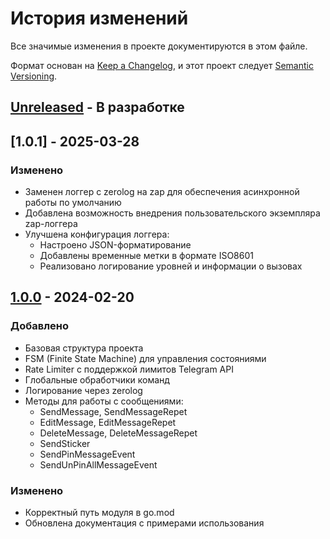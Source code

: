 # История изменений

Все значимые изменения в проекте документируются в этом файле.

Формат основан на [Keep a Changelog](https://keepachangelog.com/ru/1.0.0/),
и этот проект следует [Semantic Versioning](https://semver.org/lang/ru/).

## [Unreleased] - В разработке

## [1.0.1] - 2025-03-28
### Изменено
- Заменен логгер с zerolog на zap для обеспечения асинхронной работы по умолчанию
- Добавлена возможность внедрения пользовательского экземпляра zap-логгера
- Улучшена конфигурация логгера:
  - Настроено JSON-форматирование
  - Добавлены временные метки в формате ISO8601
  - Реализовано логирование уровней и информации о вызовах

## [1.0.0] - 2024-02-20

### Добавлено
- Базовая структура проекта
- FSM (Finite State Machine) для управления состояниями
- Rate Limiter с поддержкой лимитов Telegram API
- Глобальные обработчики команд
- Логирование через zerolog
- Методы для работы с сообщениями:
  - SendMessage, SendMessageRepet
  - EditMessage, EditMessageRepet
  - DeleteMessage, DeleteMessageRepet
  - SendSticker
  - SendPinMessageEvent
  - SendUnPinAllMessageEvent

### Изменено
- Корректный путь модуля в go.mod
- Обновлена документация с примерами использования

[Unreleased]: https://github.com/DEPTH-STRIDA/telegram-bot-api-sfm/compare/v1.0.0...HEAD
[1.0.0]: https://github.com/DEPTH-STRIDA/telegram-bot-api-sfm/releases/tag/v1.0.0 